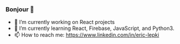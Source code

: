 ### Bonjour 👋

- 🔭 I’m currently working on React projects
- 🌱 I’m currently learning React, Firebase, JavaScript, and Python3.
- 📫 How to reach me: https://www.linkedin.com/in/eric-lepki

